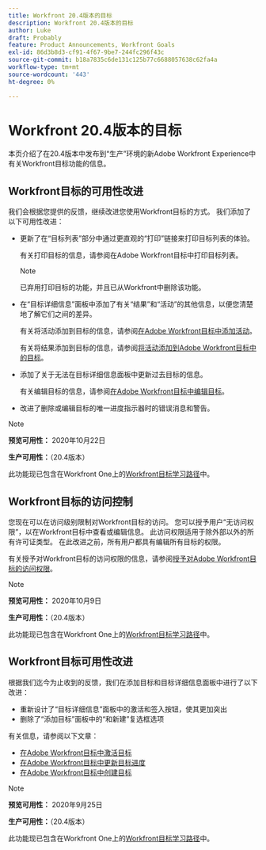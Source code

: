 ```yaml
---
title: Workfront 20.4版本的目标
description: Workfront 20.4版本的目标
author: Luke
draft: Probably
feature: Product Announcements, Workfront Goals
exl-id: 86d3b8d3-cf91-4f67-9be7-244fc296f43c
source-git-commit: b18a7835c6de131c125b77c6688057638c62fa4a
workflow-type: tm+mt
source-wordcount: '443'
ht-degree: 0%

---
```


# Workfront 20.4版本的目标

本页介绍了在20.4版本中发布到“生产”环境的新Adobe Workfront Experience中有关Workfront目标功能的信息。

## Workfront目标的可用性改进

我们会根据您提供的反馈，继续改进您使用Workfront目标的方式。 我们添加了以下可用性改进：

* 更新了在“目标列表”部分中通过更直观的“打印”链接来打印目标列表的体验。

  有关打印目标的信息，请参阅在Adobe Workfront目标中打印目标列表。

  >[!NOTE]
  >
  >  已弃用打印目标的功能，并且已从Workfront中删除该功能。


* 在“目标详细信息”面板中添加了有关“结果”和“活动”的其他信息，以便您清楚地了解它们之间的差异。

  有关将活动添加到目标的信息，请参阅[在Adobe Workfront目标中添加活动](../../../workfront-goals/results-and-activities/add-activities-to-goals.md)。

  有关将结果添加到目标的信息，请参阅[将活动添加到Adobe Workfront目标中的目标](../../../workfront-goals/results-and-activities/add-activities-to-goals.md)。

* 添加了关于无法在目标详细信息面板中更新过去目标的信息。

  有关编辑目标的信息，请参阅[在Adobe Workfront目标中编辑目标](../../../workfront-goals/goal-management/edit-goals.md)。

* 改进了删除或编辑目标的唯一进度指示器时的错误消息和警告。

>[!NOTE]
>
>**预览可用性：** 2020年10月22日
>
>**生产可用性：**（20.4版本）

此功能现已包含在Workfront One上的[Workfront目标学习路径](https://experienceleague.adobe.com/en/docs/workfront-learn/tutorials-workfront/home)中。

## Workfront目标的访问控制

您现在可以在访问级别限制对Workfront目标的访问。 您可以授予用户“无访问权限”，以在Workfront目标中查看或编辑信息。 此访问权限适用于除外部以外的所有许可证类型。 在此改进之前，所有用户都具有编辑所有目标的权限。

有关授予对Workfront目标的访问权限的信息，请参阅[授予对Adobe Workfront目标的访问权限](../../../administration-and-setup/add-users/configure-and-grant-access/grant-access-goals.md)。

>[!NOTE]
>
>**预览可用性：** 2020年10月9日
>
>**生产可用性：**（20.4版本）

此功能现已包含在Workfront One上的[Workfront目标学习路径](https://experienceleague.adobe.com/en/docs/workfront-learn/tutorials-workfront/home)中。

## Workfront目标可用性改进

根据我们迄今为止收到的反馈，我们在添加目标和目标详细信息面板中进行了以下改进：

* 重新设计了“目标详细信息”面板中的激活和签入按钮，使其更加突出 
* 删除了“添加目标”面板中的“和新建”复选框选项

有关信息，请参阅以下文章：

* [在Adobe Workfront目标中激活目标](../../../workfront-goals/goal-management/activate-goals.md)
* [在Adobe Workfront目标中更新目标进度](../../../workfront-goals/goal-review-and-workfront-goals-sections/check-in-goals.md)
* [在Adobe Workfront目标中创建目标](../../../workfront-goals/goal-management/create-goals.md)

>[!NOTE]
>
>**预览可用性：** 2020年9月25日
>
>**生产可用性：**（20.4版本）

此功能现已包含在Workfront One上的[Workfront目标学习路径](https://experienceleague.adobe.com/en/docs/workfront-learn/tutorials-workfront/home)中。
